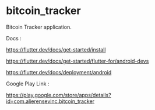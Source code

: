 # bitcoin_tracker

Bitcoin Tracker application.


Docs :

https://flutter.dev/docs/get-started/install

https://flutter.dev/docs/get-started/flutter-for/android-devs

https://flutter.dev/docs/deployment/android

Google Play Link :

https://play.google.com/store/apps/details?id=com.alierensevinc.bitcoin_tracker
